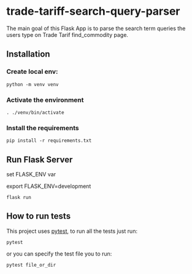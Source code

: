 # trade-tariff-search-query-parser

The main goal of this Flask App is to parse the search term queries the users type on Trade Tarif find_commodity page.

## Installation

### Create local env:

```shell
python -m venv venv
```

### Activate the environment

```shell
. ./venv/bin/activate
```

### Install the requirements

```shell
pip install -r requirements.txt
```

## Run Flask Server

set FLASK_ENV var

export FLASK_ENV=development

```shell
flask run
```

## How to run tests

This project uses [pytest](https://docs.pytest.org/), to run all the tests just run:

```shell
pytest
```

or you can specify the test file you to run:

```
pytest file_or_dir
```
